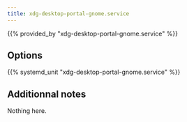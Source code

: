 ```yaml
---
title: xdg-desktop-portal-gnome.service
---
```


{{% provided_by "xdg-desktop-portal-gnome.service" %}}

## Options

{{% systemd_unit "xdg-desktop-portal-gnome.service" %}}

## Additionnal notes

Nothing here.